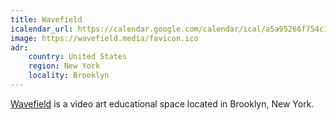 ```yaml
---
title: Wavefield
icalendar_url: https://calendar.google.com/calendar/ical/a5a95266f754c12ddb84a86a9bba50933bd640f510db74f8a7e502a512071907%40group.calendar.google.com/public/basic.ics
image: https://wavefield.media/favicon.ico
adr:
    country: United States
    region: New York
    locality: Brooklyn
---
```


[Wavefield](https://wavefield.media/) is a video art educational space located in Brooklyn, New York.
